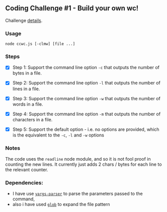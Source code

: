 ## Coding Challenge #1 - Build your own wc!

Challenge [details](https://codingchallenges.substack.com/p/coding-challenge-1).

### Usage
 `node ccwc.js [-clmw] [file ...]`

### Steps
- [x] Step 1: Support the command line option `-c` that outputs the number of bytes in a file.
- [x] Step 2: Support the command line option `-l` that outputs the number of lines in a file.
- [x] Step 3: Support the command line option `-w` that outputs the number of words in a file.
- [x] Step 4: Support the command line option `-m` that outputs the number of characters in a file.
- [x] Step 5: Support the default option - i.e. no options are provided, which is the equivalent to the `-c`, `-l` and `-w` options


### Notes

The code uses the `readline` node module, and so it is not fool proof in counting the new lines. It currently just adds 2 chars / bytes for each line to the relevant counter.

### Dependencies:
- I have use [`yargs-parser`](https://github.com/yargs/yargs-parser) to parse the parameters passed to the command, 
- also i have used [`glob`](https://github.com/isaacs/node-glob) to expand the file pattern